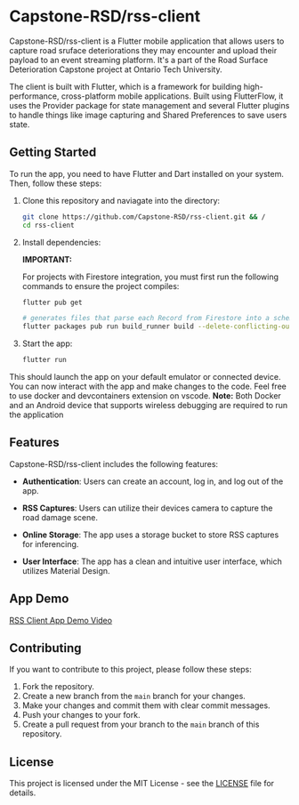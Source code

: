 # Capstone-RSD/rss-client

Capstone-RSD/rss-client is a Flutter mobile application that allows users to capture road sruface deteriorations they may encounter and upload their payload to an event streaming platform. It's a part of the Road Surface Deterioration Capstone project at Ontario Tech University.

The client is built with Flutter, which is a framework for building high-performance, cross-platform mobile applications. Built using FlutterFlow, it uses  the Provider package for state management and several Flutter plugins to handle things like image capturing and Shared Preferences to save users state.

## Getting Started

To run the app, you need to have Flutter and Dart installed on your system. Then, follow these steps:

1. Clone this repository and naviagate into the directory:
   ```sh
   git clone https://github.com/Capstone-RSD/rss-client.git && /
   cd rss-client
   ```
2. Install dependencies:

    **IMPORTANT:**

    For projects with Firestore integration, you must first run the following commands to ensure the project compiles:
    ```sh
    flutter pub get

    # generates files that parse each Record from Firestore into a schema object.
    flutter packages pub run build_runner build --delete-conflicting-outputs
    ```
3. Start the app:
    ```sh
    flutter run
    ```

This should launch the app on your default emulator or connected device. You can now interact with the app and make changes to the code. Feel free to use docker and devcontainers extension on vscode. **Note:** Both Docker and an Android device that supports wireless debugging are required to run the application

## Features

Capstone-RSD/rss-client includes the following features:

- **Authentication**: Users can create an account, log in, and log out of the app.

- **RSS Captures**: Users can utilize their devices camera to capture the road damage scene.

- **Online Storage**: The app uses a storage bucket to store RSS captures for inferencing.

- **User Interface**: The app has a clean and intuitive user interface, which utilizes Material Design.

## App Demo

[RSS Client App Demo Video](https://ontariotechu-my.sharepoint.com/:v:/g/personal/tiwaloluwa_ojo_ontariotechu_net/ER_Yb_IdaYxNqeG7sPDk5UwBgUcMqFsNRkLWqS2YYVKKaA?e=PwKmq0)

## Contributing

If you want to contribute to this project, please follow these steps:

1. Fork the repository.
2. Create a new branch from the `main` branch for your changes.
3. Make your changes and commit them with clear commit messages.
4. Push your changes to your fork.
5. Create a pull request from your branch to the `main` branch of this repository.

## License

This project is licensed under the MIT License - see the [LICENSE](LICENSE) file for details.
